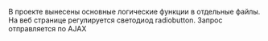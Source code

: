 В проекте вынесены основные логические функции в отдельные файлы. 
На веб странице регулируется светодиод radiobutton. Запрос отправляется по AJAX